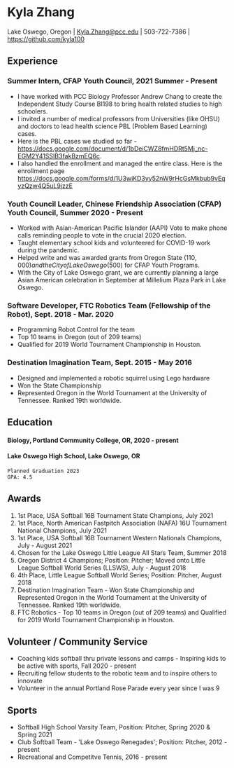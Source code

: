 # Kyla Zhang
Lake Oswego, Oregon | 
Kyla.Zhang@pcc.edu | 
503-722-7386 | 
https://github.com/kyla100


## Experience

### Summer Intern, CFAP Youth Council, 2021 Summer - Present
* I have worked with PCC Biology Professor Andrew Chang to create the Independent Study Course BI198 to bring health related studies to high schoolers. 
* I invited a number of medical professors from Universities (like OHSU) and doctors to lead health science PBL (Problem Based Learning) cases. 
* Here is the PBL cases we studied so far - https://docs.google.com/document/d/1bDeiCWZ8fmHDRt5Mj_nc-EGM2Y41SSIB3fakBzmEQ6c. 
* I also handled the enrollment and managed the entire class. Here is the enrollment page https://docs.google.com/forms/d/1U3wjKD3yy52nW9rHcGsMkbub9vEqyzQzw4Q5uL9jzzE

### Youth Council Leader, Chinese Friendship Association (CFAP) Youth Council, Summer 2020 - Present
* Worked with Asian-American Pacific Islander (AAPI) Vote to make phone calls reminding people to vote in the crucial 2020 election.
* Taught elementary school kids and volunteered for COVID-19 work during the pandemic.
* Helped write and was awarded grants from Oregon State ($110,000) and the City of Lake Oswego ($500) for CFAP Youth Programs.
* With the City of Lake Oswego grant, we are currently planning a large Asian American celebration in September at Millelium Plaza Park in Lake Oswego.

### Software Developer, FTC Robotics Team (Fellowship of the Robot), Sept. 2018 - Mar. 2020
* Programming Robot Control for the team
* Top 10 teams in Oregon (out of 209 teams)
* Qualified for 2019 World Tournament Championship in Houston.

### Destination Imagination Team, Sept. 2015 - May 2016
* Designed and implemented a robotic squirrel using Lego hardware 
* Won the State Championship
* Represented Oregon in the World Tournament at the University of Tennessee. Ranked 19th worldwide.


## Education

#### Biology, Portland Community College, OR, 2020 - present
#### Lake Oswego High School, Lake Oswego, OR
    Planned Graduation 2023
    GPA: 4.5

## Awards

1. 1st Place, USA Softball 16B Tournament State Champions, July 2021
2. 1st Place, North American Fastpitch Association (NAFA) 16U Tournament National Champions, July 2021
3. 1st Place, USA Softball 16B Tournament Western Nationals Champions, July - August 2021
4. Chosen for the Lake Oswego Little League All Stars Team, Summer 2018
5. Oregon District 4 Champions; Position: Pitcher; Moved onto Little League Softball World Series (LLSWS), July - August 2018
6. 4th Place, Little League Softball World Series; Position: Pitcher, August 2018
7. Destination Imagination Team - Won State Championship and Represented Oregon in the World Tournament at the University of Tennessee. Ranked 19th worldwide.
8. FTC Robotics - Top 10 teams in Oregon (out of 209 teams) and Qualified for 2019 World Tournament Championship in Houston.


## Volunteer / Community Service
* Coaching kids softball thru private lessons and camps - Inspiring kids to be active with sports, Fall 2020 - present
* Recruiting fellow students to the robotic team and to inspire others to innovate 
* Volunteer in the annual Portland Rose Parade every year since I was 9


## Sports
* Softball High School Varsity Team, Position: Pitcher, Spring 2020 & Spring 2021
* Club Softball Team - 'Lake Oswego Renegades'; Position: Pitcher, 2012 - present
* Recreational and Competitve Tennis, 2016 - present
